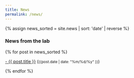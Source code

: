 ```yaml
---
title: News
permalink: /news/
---
```


{% assign news_sorted = site.news | sort: 'date' | reverse %}

### **News from the lab**

<div class="content list">
  {% for post in news_sorted %}
    <div class="list-item">
    <p class="list-post-title">
        <a href="{{ site.baseurl }}{{ post.url }}">- {{ post.title }}</a> (<small>{{post.date | date: "%m/%d/%y" }}</small>)
        </p>
    </div>
  {% endfor %}
</div>
